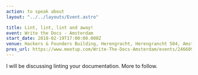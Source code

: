 ```yaml
---
action: to speak about
layout: "../../layouts/Event.astro"

title: Lint, lint, lint and away!
event: Write the Docs - Amsterdam
start_date: 2018-02-19T17:00:00.000Z
venue: Hackers & Founders Building, Herengracht, Herengrancht 504, Amsterdam
pres_url: https://www.meetup.com/Write-The-Docs-Amsterdam/events/246609720/
---
```


I will be discussing linting your documentation. More to follow.
